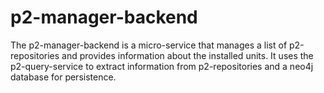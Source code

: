 # p2-manager-backend

The p2-manager-backend is a micro-service that manages a list of p2-repositories and provides information about the installed units.
It uses the p2-query-service to extract information from p2-repositories and a neo4j database for persistence.